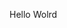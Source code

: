 Hello Wolrd










































































































































































































































































































































































































































































































































































































































































































































































































































































































































































































































































































































































































































































































































































































































































































































































































































































































































































































































































































































































































































































































































































































































































































































































































































































































































































































































































































































































































































































































































































































































































































































































































































































































































































































































































































































































































































































































































































































